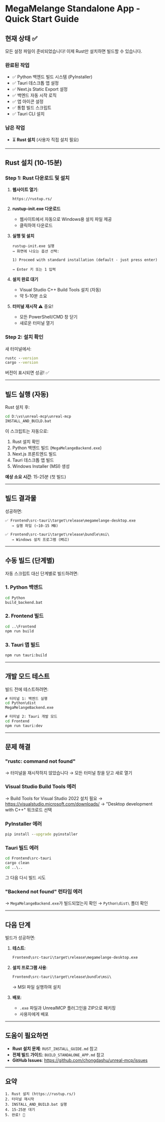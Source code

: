 # MegaMelange Standalone App - Quick Start Guide

## 현재 상태 ✅

모든 설정 파일이 준비되었습니다! 이제 Rust만 설치하면 빌드할 수 있습니다.

### 완료된 작업
- ✅ Python 백엔드 빌드 시스템 (PyInstaller)
- ✅ Tauri 데스크톱 앱 설정
- ✅ Next.js Static Export 설정
- ✅ 백엔드 자동 시작 로직
- ✅ 앱 아이콘 설정
- ✅ 통합 빌드 스크립트
- ✅ Tauri CLI 설치

### 남은 작업
- ⏳ **Rust 설치** (사용자 직접 설치 필요)

---

## Rust 설치 (10-15분)

### Step 1: Rust 다운로드 및 설치

1. **웹사이트 열기**:
   ```
   https://rustup.rs/
   ```

2. **rustup-init.exe 다운로드**
   - 웹사이트에서 자동으로 Windows용 설치 파일 제공
   - 클릭하여 다운로드

3. **실행 및 설치**
   ```
   rustup-init.exe 실행
   → 화면에 나오는 옵션 선택:

   1) Proceed with standard installation (default - just press enter)

   → Enter 키 또는 1 입력
   ```

4. **설치 완료 대기**
   - Visual Studio C++ Build Tools 설치 (자동)
   - 약 5-10분 소요

5. **터미널 재시작** ⚠️ 중요!
   - 모든 PowerShell/CMD 창 닫기
   - 새로운 터미널 열기

### Step 2: 설치 확인

새 터미널에서:
```cmd
rustc --version
cargo --version
```

버전이 표시되면 성공! ✅

---

## 빌드 실행 (자동)

Rust 설치 후:

```cmd
cd D:\vs\unreal-mcp\unreal-mcp
INSTALL_AND_BUILD.bat
```

이 스크립트는 자동으로:
1. Rust 설치 확인
2. Python 백엔드 빌드 (`MegaMelangeBackend.exe`)
3. Next.js 프론트엔드 빌드
4. Tauri 데스크톱 앱 빌드
5. Windows Installer (MSI) 생성

**예상 소요 시간**: 15-25분 (첫 빌드)

---

## 빌드 결과물

성공하면:

```
✅ Frontend\src-tauri\target\release\megamelange-desktop.exe
   → 실행 파일 (~10-15 MB)

✅ Frontend\src-tauri\target\release\bundle\msi\
   → Windows 설치 프로그램 (MSI)
```

---

## 수동 빌드 (단계별)

자동 스크립트 대신 단계별로 빌드하려면:

### 1. Python 백엔드
```cmd
cd Python
build_backend.bat
```

### 2. Frontend 빌드
```cmd
cd ..\Frontend
npm run build
```

### 3. Tauri 앱 빌드
```cmd
npm run tauri:build
```

---

## 개발 모드 테스트

빌드 전에 테스트하려면:

```cmd
# 터미널 1: 백엔드 실행
cd Python\dist
MegaMelangeBackend.exe

# 터미널 2: Tauri 개발 모드
cd Frontend
npm run tauri:dev
```

---

## 문제 해결

### "rustc: command not found"
→ 터미널을 재시작하지 않았습니다
→ 모든 터미널 창을 닫고 새로 열기

### Visual Studio Build Tools 에러
→ Build Tools for Visual Studio 2022 설치 필요
→ https://visualstudio.microsoft.com/downloads/
→ "Desktop development with C++" 워크로드 선택

### PyInstaller 에러
```cmd
pip install --upgrade pyinstaller
```

### Tauri 빌드 에러
```cmd
cd Frontend\src-tauri
cargo clean
cd ..\..
```
그 다음 다시 빌드 시도

### "Backend not found" 런타임 에러
→ `MegaMelangeBackend.exe`가 빌드되었는지 확인
→ `Python\dist\` 폴더 확인

---

## 다음 단계

빌드가 성공하면:

1. **테스트**:
   ```cmd
   Frontend\src-tauri\target\release\megamelange-desktop.exe
   ```

2. **설치 프로그램 사용**:
   ```cmd
   Frontend\src-tauri\target\release\bundle\msi\
   ```
   → MSI 파일 실행하여 설치

3. **배포**:
   - `.exe` 파일과 UnrealMCP 플러그인을 ZIP으로 패키징
   - 사용자에게 배포

---

## 도움이 필요하면

- **Rust 설치 문제**: `RUST_INSTALL_GUIDE.md` 참고
- **전체 빌드 가이드**: `BUILD_STANDALONE_APP.md` 참고
- **GitHub Issues**: https://github.com/chongdashu/unreal-mcp/issues

---

## 요약

```
1. Rust 설치 (https://rustup.rs/)
2. 터미널 재시작
3. INSTALL_AND_BUILD.bat 실행
4. 15-25분 대기
5. 완료! 🎉
```
